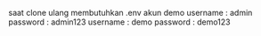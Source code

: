 saat clone ulang membutuhkan .env
akun demo 
username : admin 
password : admin123
username : demo
password : demo123

